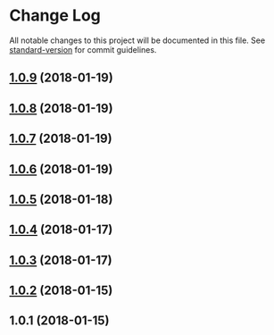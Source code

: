# Change Log

All notable changes to this project will be documented in this file. See [standard-version](https://github.com/conventional-changelog/standard-version) for commit guidelines.

<a name="1.0.9"></a>
## [1.0.9](https://github.com/prepair/ga-timing/compare/v1.0.8...v1.0.9) (2018-01-19)



<a name="1.0.8"></a>
## [1.0.8](https://github.com/prepair/ga-timing/compare/v1.0.7...v1.0.8) (2018-01-19)



<a name="1.0.7"></a>
## [1.0.7](https://github.com/prepair/ga-timing/compare/v1.0.6...v1.0.7) (2018-01-19)



<a name="1.0.6"></a>
## [1.0.6](https://github.com/prepair/ga-timing/compare/v1.0.5...v1.0.6) (2018-01-19)



<a name="1.0.5"></a>
## [1.0.5](https://github.com/prepair/ga-timing/compare/v1.0.4...v1.0.5) (2018-01-18)



<a name="1.0.4"></a>
## [1.0.4](https://github.com/prepair/ga-timing/compare/v1.0.3...v1.0.4) (2018-01-17)



<a name="1.0.3"></a>
## [1.0.3](https://github.com/prepair/ga-timing/compare/v1.0.2...v1.0.3) (2018-01-17)



<a name="1.0.2"></a>
## [1.0.2](https://github.com/prepair/ga-timing/compare/v1.0.1...v1.0.2) (2018-01-15)



<a name="1.0.1"></a>
## 1.0.1 (2018-01-15)
